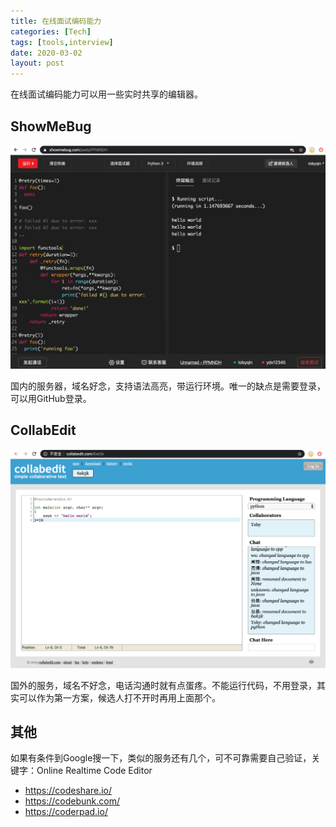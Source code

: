 ```yaml
---
title: 在线面试编码能力
categories: [Tech]
tags: [tools,interview]
date: 2020-03-02
layout: post
---
```

在线面试编码能力可以用一些实时共享的编辑器。

<!-- more -->

## ShowMeBug

![image-20200302201514635](images/image-20200302201514635.png)

国内的服务器，域名好念，支持语法高亮，带运行环境。唯一的缺点是需要登录，可以用GitHub登录。

## CollabEdit

![image-20200302201735236](images/image-20200302201735236.png)

国外的服务，域名不好念，电话沟通时就有点蛋疼。不能运行代码，不用登录，其实可以作为第一方案，候选人打不开时再用上面那个。

## 其他

如果有条件到Google搜一下，类似的服务还有几个，可不可靠需要自己验证，关键字：Online Realtime Code Editor

- https://codeshare.io/
- https://codebunk.com/
- https://coderpad.io/


